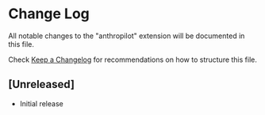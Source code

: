 # Change Log

All notable changes to the "anthropilot" extension will be documented in this file.

Check [Keep a Changelog](http://keepachangelog.com/) for recommendations on how to structure this file.

## [Unreleased]

- Initial release